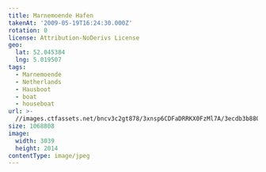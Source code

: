 ```yaml
---
title: Marnemoende Hafen
takenAt: '2009-05-19T16:24:30.000Z'
rotation: 0
license: Attribution-NoDerivs License
geo:
  lat: 52.045384
  lng: 5.019507
tags:
  - Marnemoende
  - Netherlands
  - Hausboot
  - boat
  - houseboat
url: >-
  //images.ctfassets.net/bncv3c2gt878/3xnsp6CDFaDRRKX0FzMl7A/3ecdb3b88029586e2f11a88bf953ec8a/marnemoende-hafen_4359060872_o
size: 1068808
image:
  width: 3039
  height: 2014
contentType: image/jpeg
---
```


